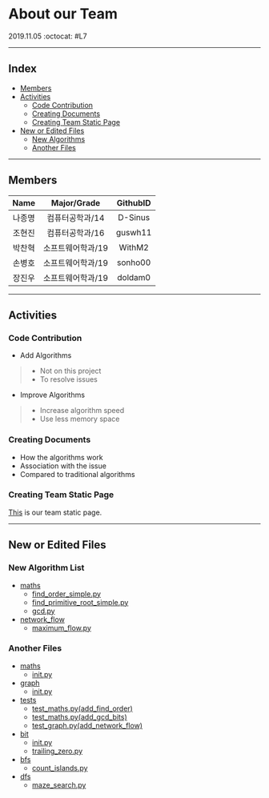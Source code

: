 # About our Team
2019.11.05 :octocat: #L7

* * *

## Index
- [Members](#Members)
- [Activities](#Activities)
  - [Code Contribution](#code)
  - [Creating Documents](#doc)
  - [Creating Team Static Page](#page)
- [New or Edited Files](#file)
  - [New Algorithms](#algotithm)
  - [Another Files](#another)
  
* * *

## <div id="Members">Members</div>
| Name | Major/Grade | GithubID |
| :---: | :---: | :---: |
| 나종명 | 컴퓨터공학과/14   | D-Sinus |
| 조현진 | 컴퓨터공학과/16   | guswh11 |
| 박찬혁 | 소프트웨어학과/19 | WithM2  |
| 손병호 | 소프트웨어학과/19 | sonho00 |
| 장진우 | 소프트웨어학과/19 | doldam0 |

* * *

## <div id="Activities">Activities</div>
### <div id="code">Code Contribution</div>
* Add Algorithms
> - Not on this project
> - To resolve issues
* Improve Algorithms
> - Increase algorithm speed 
> - Use less memory space

### <div id="doc">Creating Documents</div>
* How the algorithms work
* Association with the issue
* Compared to traditional algorithms

### <div id="page">Creating Team Static Page</div>
[This](http://19-2-skku-oss.github.io/2019-2-OSS-L7/) is our team static page.

* * *

## <div id="file">New or Edited Files</div>
### <div id="algorithm">New Algorithm List</div>
- [maths](https://github.com/19-2-SKKU-OSS/algorithms/tree/master/algorithms/maths)
  - [find_order_simple.py](https://github.com/19-2-SKKU-OSS/algorithms/tree/add_find_order/algorithms/maths/find_order_simple.py)
  - [find_primitive_root_simple.py](https://github.com/19-2-SKKU-OSS/algorithms/blob/add_find_primitive_root/algorithms/maths/find_primitive_root_simple.py)
  - [gcd.py](https://github.com/19-2-SKKU-OSS/algorithms/blob/add_gcd_bit/algorithms/maths/gcd.py)
- [network_flow](https://github.com/19-2-SKKU-OSS/algorithms/tree/add_network_flow/algorithms/graph)
  - [maximum_flow.py](https://github.com/19-2-SKKU-OSS/algorithms/blob/add_network_flow/algorithms/graph/maximum_flow.py)
### <div id="another">Another Files</div>
- [maths](https://github.com/19-2-SKKU-OSS/2019-2-OSS-L7/blob/code/algorithms/maths)
  - [init.py](https://github.com/19-2-SKKU-OSS/2019-2-OSS-L7/blob/code/algorithms/maths/__init__.py)
- [graph](https://github.com/19-2-SKKU-OSS/algorithms/blob/add_network_flow/algorithms/graph)
  - [init.py](https://github.com/19-2-SKKU-OSS/algorithms/blob/add_network_flow/algorithms/graph/__init__.py)
- [tests](https://github.com/19-2-SKKU-OSS/algorithms/blob/add_find_order/tests)
  - [test_maths.py(add_find_order)](https://github.com/19-2-SKKU-OSS/algorithms/blob/add_find_order/tests/test_maths.py)
  - [test_maths.py(add_gcd_bits)](https://github.com/19-2-SKKU-OSS/algorithms/blob/add_gcd_bit/tests/test_maths.py)
  - [test_graph.py(add_network_flow)](https://github.com/19-2-SKKU-OSS/algorithms/blob/add_network_flow/tests/test_graph.py)
- [bit](https://github.com/19-2-SKKU-OSS/algorithms/blob/code/algorithms/bit)
  - [init.py](https://github.com/19-2-SKKU-OSS/algorithms/blob/code/algorithms/bit/__init__.py)
  - [trailing_zero.py](https://github.com/19-2-SKKU-OSS/algorithms/blob/code/algorithms/bit/trailing_zero.py)
- [bfs](https://github.com/19-2-SKKU-OSS/2019-2-OSS-L7/blob/add_bfs_count_islands/algorithms/bfs)
  - [count_islands.py](https://github.com/19-2-SKKU-OSS/2019-2-OSS-L7/blob/add_bfs_count_islands/algorithms/bfs/count_islands.py)
- [dfs](https://github.com/19-2-SKKU-OSS/2019-2-OSS-L7/blob/add_dfs_maze_search/algorithms/dfs)
  - [maze_search.py](https://github.com/19-2-SKKU-OSS/2019-2-OSS-L7/blob/add_dfs_maze_search/algorithms/dfs/maze_search.py)

  
